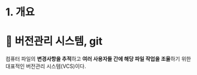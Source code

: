 # 1. 개요

# 📌 버전관리 시스템, git

컴퓨터 파일의 **변경사항을 추적**하고 **여러 사용자들 간에 해당 파일 작업을 조율**하기 위한 대표적인 버전관리 시스템(VCS)이다.